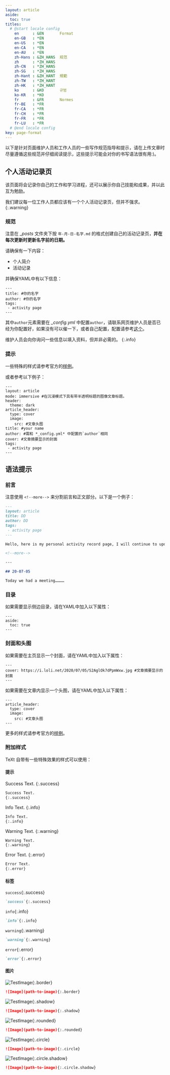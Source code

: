 ```yaml
---
layout: article
aside:
  toc: true
titles:
  # @start locale config
    en      : &EN       Format
    en-GB   : *EN
    en-US   : *EN
    en-CA   : *EN
    en-AU   : *EN
    zh-Hans : &ZH_HANS  规范
    zh      : *ZH_HANS
    zh-CN   : *ZH_HANS
    zh-SG   : *ZH_HANS
    zh-Hant : &ZH_HANT  規範
    zh-TW   : *ZH_HANT
    zh-HK   : *ZH_HANT
    ko      : &KO       규범
    ko-KR   : *KO
    fr      : &FR       Normes
    fr-BE   : *FR
    fr-CA   : *FR
    fr-CH   : *FR
    fr-FR   : *FR
    fr-LU   : *FR
  # @end locale config
key: page-format
---
```


以下是针对页面维护人员和工作人员的一些写作规范指导和提示，请在上传文章时尽量遵循这些规范并仔细阅读提示，这些提示可能会对你的书写语法很有用:)。

## 个人活动记录页

该页面将会记录你自己的工作和学习进程，还可以展示你自己技能和成果，并以此互为勉励。

我们建议每一位工作人员都应该有一个个人活动记录页，但并不强求。
{:.warning}

### 规范

注意在 *_posts* 文件夹下按 `年-月-日-名字.md` 的格式创建自己的活动记录页，**并在每次更新时更新名字前的日期。**

请确保有一下内容：

* 个人简介
* 活动记录

并确保YAML中有以下信息：

```
---
title: #你的名字
author: #你的名字
tags:
 - activity page
---
```

其中`author`元素需要在 *_config.yml* 中配置`author`，请联系网页维护人员是否已经为你配置好，如果没有可以催一下，或者自己配置，配置请参考[这个](https://tianqi.name/jekyll-TeXt-theme/docs/zh/authors)。

维护人员会向你询问一些信息以填入资料，但并非必需的。
{:.info}

### 提示

一些特殊的样式请参考官方的[样例](https://tianqi.name/jekyll-TeXt-theme/samples.html)。

或者参考以下例子：

```
---
layout: article
mode: immersive #在沉浸模式下具有带半透明标题的图像文章标题。
header:
  theme: dark
article_header:
  type: cover
  image:
    src: #文章头图
title: #your name
author: #需和 *_config.yml* 中配置的`author`相同
cover: #文章摘要显示的封面
tags:
 - activity page
---
```

## 语法提示

### 前言

注意使用 `<!--more-->` 来分割前言和正文部分。以下是一个例子：

```md
---
layout: article
title: DD
author: DD
tags:
 - activity page
---

Hello, here is my personal activity record page, I will continue to update my work and learning dynamics here.

<!--more-->

---

## 20-07-05

Today we had a meeting…………
```

### 目录

如果需要显示侧边目录，请在YAML中加入以下属性：

```
---
aside:
  toc: true
---
```

### 封面和头图

如果需要在主页显示一个封面，请在YAML中加入以下属性：

```
---
cover: https://i.loli.net/2020/07/05/S2AglOk7dPpmWxw.jpg #文章摘要显示的封面
---
```

如果需要在文章内显示一个头图，请在YAML中加入以下属性：

```
---
article_header:
  type: cover
  image:
    src: #文章头图
---
```

更多的样式请参考官方的[样例](https://tianqi.name/jekyll-TeXt-theme/samples.html)。

### 附加样式

TeXt 自带有一些特殊效果的样式可以使用：

#### 提示

Success Text.
{:.success}

```md
Success Text.
{:.success}
```

Info Text.
{:.info}

```md
Info Text.
{:.info}
```

Warning Text.
{:.warning}

```md
Warning Text.
{:.warning}
```

Error Text.
{:.error}

```md
Error Text.
{:.error}
```

#### 标签

`success`{:.success}

```md
`success`{:.success}
```

`info`{:.info}

```md
`info`{:.info}
```

`warning`{:.warning}

```md
`warning`{:.warning}
```

`error`{:.error}

```md
`error`{:.error}
```

#### 图片

![TestImage](/assets/images/test.jpg){:.border}

```md
![Image](path-to-image){:.border}
```

![TestImage](/assets/images/test.jpg){:.shadow}

```md
![Image](path-to-image){:.shadow}
```

![TestImage](/assets/images/test.jpg){:.rounded}

```md
![Image](path-to-image){:.rounded}
```

![TestImage](/assets/images/test.jpg){:.circle}

```md
![Image](path-to-image){:.circle}
```

![TestImage](/assets/images/test.jpg){:.circle.shadow}

```md
![Image](path-to-image){:.circle.shadow}
```
